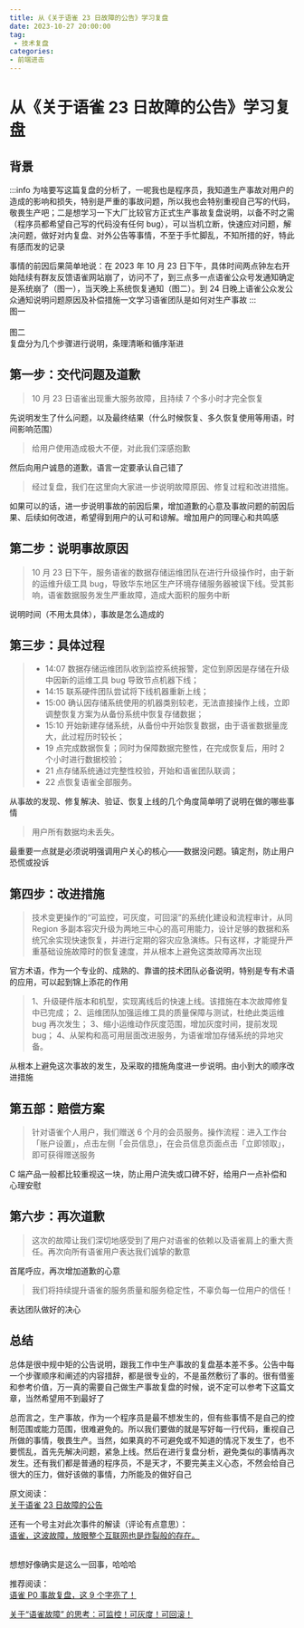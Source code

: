 ```yaml
---
title: 从《关于语雀 23 日故障的公告》学习复盘
date: 2023-10-27 20:00:00
tag:
 - 技术复盘
categories:
- 前端进击
---
```

# 从《关于语雀 23 日故障的公告》学习复盘
<a name="VSrry"></a>
## 背景
:::info
为啥要写这篇复盘的分析了，一呢我也是程序员，我知道生产事故对用户的造成的影响和损失，特别是严重的事故问题，所以我也会特别重视自己写的代码，敬畏生产吧；二是想学习一下大厂比较官方正式生产事故复盘说明，以备不时之需（程序员都希望自己写的代码没有任何 bug），可以当机立断，快速应对问题，解决问题，做好对内复盘、对外公告等事情，不至于手忙脚乱，不知所措的好，特此有感而发的记录

事情的前因后果简单地说：在 2023 年 10 月 23 日下午，具体时间两点钟左右开始陆续有群友反馈语雀网站崩了，访问不了，到三点多一点语雀公众号发通知确定是系统崩了（图一），当天晚上系统恢复通知（图二）。到 24 日晚上语雀公众发公众通知说明问题原因及补偿措施一文学习语雀团队是如何对生产事故
:::
<CustomImage src="/growth-record/other/softSkills/yuque-bug-study01.webp" /> <br />图一<br /><CustomImage src="/growth-record/other/softSkills/yuque-bug-study02.webp" /><br />图二<br />复盘分为几个步骤进行说明，条理清晰和循序渐进

<a name="n5eSd"></a>
## 第一步：交代问题及道歉
> 10 月 23 日语雀出现重大服务故障，且持续 7 个多小时才完全恢复

先说明发生了什么问题，以及最终结果（什么时候恢复、多久恢复使用等用语，时间影响范围）
> 给用户使用造成极大不便，对此我们深感抱歉

然后向用户诚恳的道歉，语言一定要承认自己错了
> 经过复盘，我们在这里向大家进一步说明故障原因、修复过程和改进措施。

如果可以的话，进一步说明事故的前因后果，增加道歉的心意及事故问题的前因后果、后续如何改进，希望得到用户的认可和谅解。增加用户的同理心和共鸣感

<a name="vTfjD"></a>
## 第二步：说明事故原因
> 10 月 23 日下午，服务语雀的数据存储运维团队在进行升级操作时，由于新的运维升级工具 bug，导致华东地区生产环境存储服务器被误下线。受其影响，语雀数据服务发生严重故障，造成大面积的服务中断

说明时间（不用太具体），事故是怎么造成的

<a name="puVGu"></a>
## 第三步：具体过程
> - 14:07 数据存储运维团队收到监控系统报警，定位到原因是存储在升级中因新的运维工具 bug 导致节点机器下线；
> - 14:15 联系硬件团队尝试将下线机器重新上线；
> - 15:00 确认因存储系统使用的机器类别较老，无法直接操作上线，立即调整恢复方案为从备份系统中恢复存储数据；
> - 15:10 开始新建存储系统，从备份中开始恢复数据，由于语雀数据量庞大，此过程历时较长；
> - 19 点完成数据恢复；同时为保障数据完整性，在完成恢复后，用时 2 个小时进行数据校验；
> - 21 点存储系统通过完整性校验，开始和语雀团队联调；
> - 22 点恢复语雀全部服务。

从事故的发现、修复解决、验证、恢复上线的几个角度简单明了说明在做的哪些事情
> 用户所有数据均未丢失。

最重要一点就是必须说明强调用户关心的核心——数据没问题。镇定剂，防止用户恐慌或投诉
<a name="ddlF2"></a>
## 第四步：改进措施
> 技术变更操作的“可监控，可灰度，可回滚”的系统化建设和流程审计，从同 Region 多副本容灾升级为两地三中心的高可用能力，设计足够的数据和系统冗余实现快速恢复，并进行定期的容灾应急演练。只有这样，才能提升严重基础设施故障时的恢复速度，并从根本上避免这类故障再次出现

官方术语，作为一个专业的、成熟的、靠谱的技术团队必备说明，特别是专有术语的应用，可以起到锦上添花的作用

> 1、升级硬件版本和机型，实现离线后的快速上线。该措施在本次故障修复中已完成；
> 2、运维团队加强运维工具的质量保障与测试，杜绝此类运维 bug 再次发生；
> 3、缩小运维动作灰度范围，增加灰度时间，提前发现 bug；
> 4、从架构和高可用层面改进服务，为语雀增加存储系统的异地灾备。

从根本上避免这次事故的发生，及采取的措施角度进一步说明。由小到大的顺序改进措施

<a name="UhWho"></a>
## 第五部：赔偿方案
> 针对语雀个人用户，我们赠送 6 个月的会员服务。操作流程：进入工作台「账户设置」，点击左侧「会员信息」，在会员信息页面点击「立即领取」，即可获得赠送服务

C 端产品一般都比较重视这一块，防止用户流失或口碑不好，给用户一点补偿和心理安慰

<a name="FtydR"></a>
## 第六步：再次道歉
> 这次的故障让我们深切地感受到了用户对语雀的依赖以及语雀肩上的重大责任。再次向所有语雀用户表达我们诚挚的歉意

首尾呼应，再次增加道歉的心意

> 我们将持续提升语雀的服务质量和服务稳定性，不辜负每一位用户的信任！

表达团队做好的决心

<a name="Wh2QW"></a>
## 总结
总体是很中规中矩的公告说明，跟我工作中生产事故的复盘基本差不多。公告中每一个步骤顺序和阐述的内容措辞，都是很专业的，不是虽然敷衍了事的。很有借鉴和参考价值，万一真的需要自己做生产事故复盘的时候，说不定可以参考下这篇文章，当然希望用不到最好了

总而言之，生产事故，作为一个程序员是最不想发生的，但有些事情不是自己的控制范围或能力范围，很难避免的。所以我们要做的就是写好每一行代码，重视自己所做的事情，敬畏生产。当然，如果真的不可避免或不知道的情况下发生了，也不要慌乱，首先先解决问题，紧急上线。然后在进行复盘分析，避免类似的事情再次发生。还有我们都是普通的程序员，不是天才，不要完美主义心态，不然会给自己很大的压力，做好该做的事情，力所能及的做好自己

原文阅读：<br />[关于语雀 23 日故障的公告](https://mp.weixin.qq.com/s/WFLLU8R4bmiqv6OGa-QMcw)

还有一个号主对此次事件的解读（评论有点意思）：<br />[语雀，这波故障，放眼整个互联网也是炸裂般的存在。](https://mp.weixin.qq.com/s/Nykpf0-UW9ig36snxIrlwA)

<CustomImage src="/growth-record/other/softSkills/yuque-bug-study03.webp" /><br />想想好像确实是这么一回事，哈哈哈

推荐阅读：<br />[语雀 P0 事故复盘，这 9 个字亮了！](https://mp.weixin.qq.com/s/M-ZYHR0_GZcA-iwuDJy_XQ)

[关于“语雀故障” 的思考：可监控！可灰度！可回滚！](https://mp.weixin.qq.com/s/XpxK0-amqraM31B6BfamOg)
